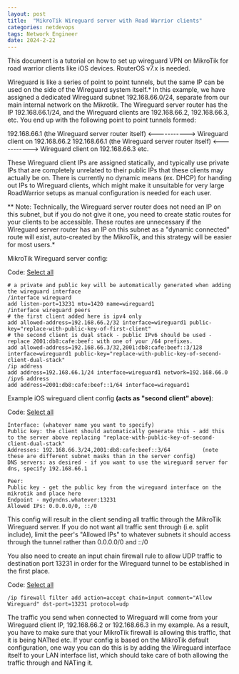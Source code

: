 ```yaml
---
layout: post
title:  "MikroTik Wireguard server with Road Warrior clients"
categories: netdevops
tags: Network Engineer
date: 2024-2-22
---
```


This document is a tutorial on how to set up wireguard VPN on MikroTik for road warrior clients like iOS devices. RouterOS v7.x is needed.

Wireguard is like a series of point to point tunnels, but the same IP can be used on the side of the Wireguard system itself.* In this example, we have assigned a dedicated Wireguard subnet 192.168.66.0/24, separate from our main internal network on the Mikrotik. The Wireguard server router has the IP 192.168.66.1/24, and the Wireguard clients are 192.168.66.2, 192.168.66.3, etc. You end up with the following point to point tunnels formed:

192.168.66.1 (the Wireguard server router itself) <-----------> Wireguard client on 192.168.66.2
192.168.66.1 (the Wireguard server router itself) <-----------> Wireguard client on 192.168.66.3
etc.

These Wireguard client IPs are assigned statically, and typically use private IPs that are completely unrelated to their public IPs that these clients may actually be on. There is currently no dynamic means (ex. DHCP) for handing out IPs to Wireguard clients, which might make it unsuitable for very large RoadWarrior setups as manual configuration is needed for each user.

** Note: Technically, the Wireguard server router does not need an IP on this subnet, but if you do not give it one, you need to create static routes for your clients to be accessible. These routes are unnecessary if the Wireguard server router has an IP on this subnet as a "dynamic connected" route will exist, auto-created by the MikroTik, and this strategy will be easier for most users.*

MikroTik Wireguard server config:

Code: [Select all](https://forum.mikrotik.com/viewtopic.php?p=899406#)

```
# a private and public key will be automatically generated when adding the wireguard interface
/interface wireguard
add listen-port=13231 mtu=1420 name=wireguard1
/interface wireguard peers
# the first client added here is ipv4 only
add allowed-address=192.168.66.2/32 interface=wireguard1 public-key="replace-with-public-key-of-first-client"
# the second client is dual stack - public IPv6 should be used - replace 2001:db8:cafe:beef: with one of your /64 prefixes.
add allowed-address=192.168.66.3/32,2001:db8:cafe:beef::3/128 interface=wireguard1 public-key="replace-with-public-key-of-second-client-dual-stack"
/ip address
add address=192.168.66.1/24 interface=wireguard1 network=192.168.66.0
/ipv6 address
add address=2001:db8:cafe:beef::1/64 interface=wireguard1
```

Example iOS wireguard client config **(acts as "second client" above)**:

Code: [Select all](https://forum.mikrotik.com/viewtopic.php?p=899406#)

```
Interface: (whatever name you want to specify)
Public key: the client should automatically generate this - add this to the server above replacing "replace-with-public-key-of-second-client-dual-stack"
Addresses: 192.168.66.3/24,2001:db8:cafe:beef::3/64          (note these are different subnet masks than in the server config)
DNS servers: as desired - if you want to use the wireguard server for dns, specify 192.168.66.1

Peer:
Public key - get the public key from the wireguard interface on the mikrotik and place here
Endpoint - mydyndns.whatever:13231
Allowed IPs: 0.0.0.0/0, ::/0
```

This config will result in the client sending all traffic through the MikroTik Wireguard server. If you do not want all traffic sent through (i.e. split include), limit the peer's "Allowed IPs" to whatever subnets it should access through the tunnel rather than 0.0.0.0/0 and ::/0

You also need to create an input chain firewall rule to allow UDP traffic to destination port 13231 in order for the Wireguard tunnel to be established in the first place.

Code: [Select all](https://forum.mikrotik.com/viewtopic.php?p=899406#)

```
/ip firewall filter add action=accept chain=input comment="Allow Wireguard" dst-port=13231 protocol=udp
```

The traffic you send when connected to Wireguard will come from your Wireguard client IP, 192.168.66.2 or 192.168.66.3 in my example. As a result, you have to make sure that your MikroTik firewall is allowing this traffic, that it is being NATted etc. If your config is based on the MikroTik default configuration, one way you can do this is by adding the Wireguard interface itself to your LAN interface list, which should take care of both allowing the traffic through and NATing it.
